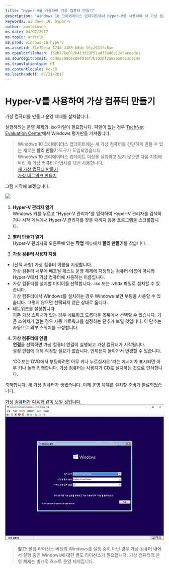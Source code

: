 ```yaml
---
title: "Hyper-V를 사용하여 가상 컴퓨터 만들기"
description: "Windows 10 크리에이터스 업데이트에서 Hyper-V를 사용하여 새 가상 컴퓨터 만들기"
keywords: windows 10, hyper-v
author: aoatkinson
ms.date: 04/07/2017
ms.topic: article
ms.prod: windows-10-hyperv
ms.assetid: f1e75efa-8745-4389-b8dc-91ca931fe5ae
ms.openlocfilehash: 1b2b778e882b413d29f52adf3e46e12e8aceede1
ms.sourcegitcommit: 65de5708bec89f01ef7b7d2df2a87656b53c3145
ms.translationtype: HT
ms.contentlocale: ko-KR
ms.lasthandoff: 07/21/2017
---
```

# Hyper-V를 사용하여 가상 컴퓨터 만들기

가상 컴퓨터를 만들고 운영 체제를 설치합니다.  

실행하려는 운영 체제의 .iso 파일이 필요합니다. 파일이 없는 경우 [TechNet Evaluation Center](http://www.microsoft.com/en-us/evalcenter/)에서 Windows 평가판을 가져옵니다.


> Windows 10 크리에이터스 업데이트에는 새 가상 컴퓨터를 간단하게 만들 수 있는 새로운 **빨리 만들기** 도구가 도입되었습니다.  
  Windows 10 크리에이터스 업데이트 이상을 실행하고 있지 않으면 다음 지침에 따라 새 가상 컴퓨터 마법사를 대신 사용합니다.  
  [새 가상 컴퓨터 만들기](create-virtual-machine.md)  
  [가상 네트워크 만들기](connect-to-network.md)

그럼 시작해 보겠습니다.

![](media/quickcreatesteps_inked.jpg)

1. **Hyper-V 관리자 열기**  
  Windows 키를 누르고 "Hyper-V 관리자"를 입력하여 Hyper-V 관리자를 검색하거나 시작 메뉴에서 Hyper-V 관리자를 찾을 때까지 응용 프로그램을 스크롤합니다.

2. **빨리 만들기 열기**  
  Hyper-V 관리자의 오른쪽에 있는 **작업** 메뉴에서 **빨리 만들기**를 찾습니다.

3. **가상 컴퓨터 사용자 지정**
  * (선택 사항) 가상 컴퓨터 이름을 지정합니다.  
    가상 컴퓨터 내부에 배포될 게스트 운영 체제에 지정되는 컴퓨터 이름이 아니라 Hyper-V에서 가상 컴퓨터에 사용하는 이름입니다.
  * 가상 컴퓨터를 설치할 미디어를 선택합니다. .iso 또는 .vhdx 파일로 설치할 수 있습니다.  
    가상 컴퓨터에서 Windows를 설치하는 경우 Windows 보안 부팅을 사용할 수 있습니다. 그렇지 않으면 선택되지 않은 상태로 둡니다.
  * 네트워크를 설정합니다.  
    기존 가상 스위치가 있는 경우 네트워크 드롭다운 목록에서 선택할 수 있습니다. 기존 스위치가 없는 경우 자동 네트워크를 설정하는 단추가 보일 것입니다. 이 단추는 자동으로 외부 스위치를 구성합니다.

4. **가상 컴퓨터에 연결**  
  **연결**을 선택하면 가상 컴퓨터 연결이 실행되고 가상 컴퓨터가 시작됩니다.     
  설정 편집에 대해 걱정할 필요가 없습니다. 언제든지 돌아가서 변경할 수 있습니다.  
  
    'CD 또는 DVD에서 부팅하려면 아무 키나 누르십시오.'라는 메시지가 표시되면 아무 키나 눌러 진행합니다.  가상 컴퓨터는 사용자가 CD로 설치하는 것으로 인식합니다.

축하합니다. 새 가상 컴퓨터가 생겼습니다.  이제 운영 체제를 설치할 준비가 완료되었습니다.  

가상 컴퓨터가 다음과 같이 보일 것입니다.  
![](media/OSDeploy_upd.png) 

> **참고:** 볼륨 라이선스 버전의 Windows를 실행 중이 아닌 경우 가상 컴퓨터 내에서 실행 중인 Windows에 대한 별도 라이선스가 필요합니다. 가상 컴퓨터의 운영 체제는 별개의 호스트 운영 체제입니다.
